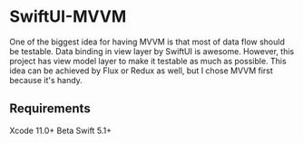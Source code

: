 # SwiftUI-MVVM

One of the biggest idea for having MVVM is that most of data flow should be testable. Data binding in view layer by SwiftUI is awesome. However, this project has view model layer to make it testable as much as possible.
This idea can be achieved by Flux or Redux as well, but I chose MVVM first because it's handy.

## Requirements

Xcode 11.0+ Beta
Swift 5.1+
